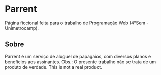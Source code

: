 # Parrent

Página ficcional feita para o trabalho de Programação Web (4°Sem - Unimetrocamp).

## Sobre
Parrent é um serviço de aluguel de papagaios, com diversos planos e benefícios aos assinantes.
Obs.: O presente trabalho não se trata de um produto de verdade. This is not a real product.
